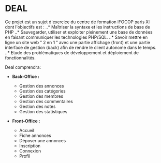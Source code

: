 # DEAL

Ce projet est un sujet d'exercice du centre de formation IFOCOP paris XI dont l'objectifs est :
..* Maîtriser la syntaxe et les instructions de base de PHP
..* Sauvegarder, utiliser et exploiter pleinement une base de données en faisant communiquer les technologies PHP/SQL.
..* Savoir mettre en ligne un site web " 2 en 1 "  avec une partie affichage (front) et une partie interface de gestion (back) afin de rendre le client autonome dans le temps.
..* Etude des problématiques de développement et déploiement de fonctionnalités.

Deal comprendra:
- __**Back-Office :**__
    * Gestion des annonces
    * Gestion des catégories
    * Gestion des membres
    * Gestion des commentaires
    * Gestion des notes
    * Gestion des statistiques

- __**Front-Office :**__
    * Accueil
    * Fiche annonces
    * Déposer une annonces
    * Inscription
    * Connexion
    * Profil
